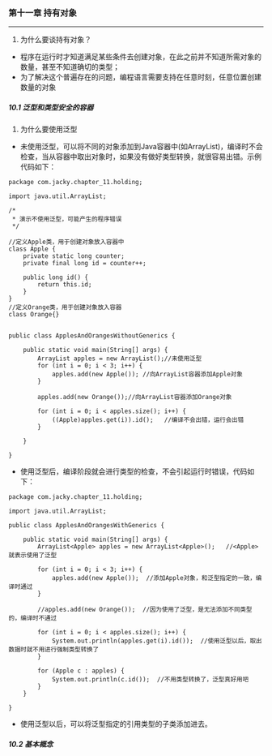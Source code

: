 ### 第十一章   持有对象 ###
--------------------------

1. 为什么要谈持有对象？  
* 程序在运行时才知道满足某些条件去创建对象，在此之前并不知道所需对象的数量，甚至不知道确切的类型；  
* 为了解决这个普遍存在的问题，编程语言需要支持在任意时刻，任意位置创建数量的对象  


##### 10.1 泛型和类型安全的容器  
1. 为什么要使用泛型  
* 未使用泛型，可以将不同的对象添加到Java容器中(如ArrayList)，编译时不会检查，当从容器中取出对象时，如果没有做好类型转换，就很容易出错。示例代码如下： 
```
package com.jacky.chapter_11.holding;

import java.util.ArrayList;

/*
 * 演示不使用泛型，可能产生的程序错误
 */

//定义Apple类，用于创建对象放入容器中
class Apple {
    private static long counter;
    private final long id = counter++;
    
    public long id() {
        return this.id;
    }
}
//定义Orange类，用于创建对象放入容器
class Orange{}


public class ApplesAndOrangesWithoutGenerics {

    public static void main(String[] args) {
        ArrayList apples = new ArrayList();//未使用泛型
        for (int i = 0; i < 3; i++) {
            apples.add(new Apple()); //向ArrayList容器添加Apple对象
        }
        
        apples.add(new Orange());//向ArrayList容器添加Orange对象
        
        for (int i = 0; i < apples.size(); i++) {
            ((Apple)apples.get(i)).id();   //编译不会出错，运行会出错
        }

    }

}
```

* 使用泛型后，编译阶段就会进行类型的检查，不会引起运行时错误，代码如下：
```
package com.jacky.chapter_11.holding;

import java.util.ArrayList;

public class ApplesAndOrangesWithGenerics {

    public static void main(String[] args) {
        ArrayList<Apple> apples = new ArrayList<Apple>();   //<Apple>就表示使用了泛型
        
        for (int i = 0; i < 3; i++) {
            apples.add(new Apple());  //添加Apple对象，和泛型指定的一致，编译时通过
        }
        
        //apples.add(new Orange());  //因为使用了泛型，是无法添加不同类型的，编译时不通过

        for (int i = 0; i < apples.size(); i++) {
            System.out.println(apples.get(i).id());  //使用泛型以后，取出数据时就不用进行强制类型转换了
        }
        
        for (Apple c : apples) {
            System.out.println(c.id());  //不用类型转换了，泛型真好用吧
        }
    }

}
```

* 使用泛型以后，可以将泛型指定的引用类型的子类添加进去。



##### 10.2 基本概念   
